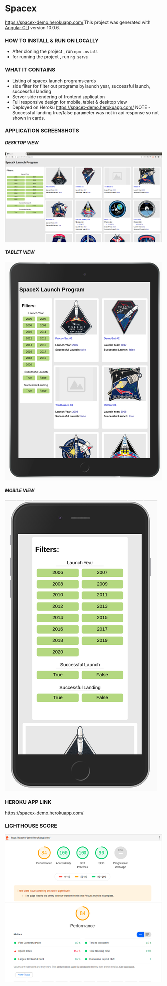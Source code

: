 # Spacex
https://spacex-demo.herokuapp.com/
This project was generated with [Angular CLI](https://github.com/angular/angular-cli) version 10.0.6.

### HOW TO INSTALL & RUN ON LOCALLY

- After cloning the project , run `npm install`
- for running the project , run `ng serve`

### WHAT IT CONTAINS

- Listing of spacex launch programs cards 
- side filter for filter out programs by launch year, successful launch, successful landing
- Server side rendering of frontend application
- Full responsive design for mobile, tablet & desktop view
- Deployed on Heroku https://spacex-demo.herokuapp.com/
NOTE - Successful landing true/false parameter was not in api response so not shown in cards.


### APPLICATION SCREENSHOTS

##### DESKTOP VIEW

![desktop view](./application-screenshots/desktop.png) 

##### TABLET VIEW

![tablet view](./application-screenshots/tablet.png) 
##### MOBILE VIEW
![mobile view](./application-screenshots/mobile.png) 

### HEROKU APP LINK
https://spacex-demo.herokuapp.com/

### LIGHTHOUSE SCORE 
![lighthouse score view](./application-screenshots/lighthouse.png) 